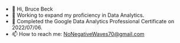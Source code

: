 - 👋 Hi, Bruce Beck
- 👀 Working to expand my proficiency in Data Analytics.
- 🌱 Completed the Google Data Analytics Professional Certificate on 2022/07/06.
- 📫 How to reach me:  NoNegativeWaves70@gmail.com
